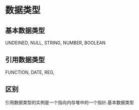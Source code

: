 # 数据类型


## 基本数据类型
UNDEINED, NULL, STRING, NUMBER, BOOLEAN


## 引用数据类型

FUNCTION, DATE, REG,


## 区别

引用数据类型的实例是一个指向内存堆中的一个指针.基本数据类型
